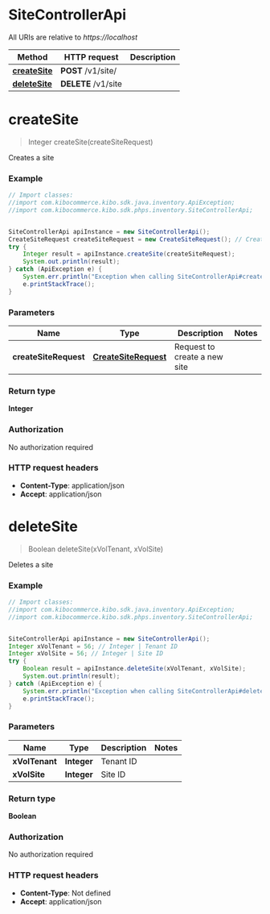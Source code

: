 # SiteControllerApi

All URIs are relative to *https://localhost*

Method | HTTP request | Description
------------- | ------------- | -------------
[**createSite**](SiteControllerApi.md#createSite) | **POST** /v1/site/ | 
[**deleteSite**](SiteControllerApi.md#deleteSite) | **DELETE** /v1/site | 


<a name="createSite"></a>
# **createSite**
> Integer createSite(createSiteRequest)



Creates a site

### Example
```java
// Import classes:
//import com.kibocommerce.kibo.sdk.java.inventory.ApiException;
//import com.kibocommerce.kibo.sdk.phps.inventory.SiteControllerApi;


SiteControllerApi apiInstance = new SiteControllerApi();
CreateSiteRequest createSiteRequest = new CreateSiteRequest(); // CreateSiteRequest | Request to create a new site
try {
    Integer result = apiInstance.createSite(createSiteRequest);
    System.out.println(result);
} catch (ApiException e) {
    System.err.println("Exception when calling SiteControllerApi#createSite");
    e.printStackTrace();
}
```

### Parameters

Name | Type | Description  | Notes
------------- | ------------- | ------------- | -------------
 **createSiteRequest** | [**CreateSiteRequest**](CreateSiteRequest.md)| Request to create a new site |

### Return type

**Integer**

### Authorization

No authorization required

### HTTP request headers

 - **Content-Type**: application/json
 - **Accept**: application/json

<a name="deleteSite"></a>
# **deleteSite**
> Boolean deleteSite(xVolTenant, xVolSite)



Deletes a site

### Example
```java
// Import classes:
//import com.kibocommerce.kibo.sdk.java.inventory.ApiException;
//import com.kibocommerce.kibo.sdk.phps.inventory.SiteControllerApi;


SiteControllerApi apiInstance = new SiteControllerApi();
Integer xVolTenant = 56; // Integer | Tenant ID
Integer xVolSite = 56; // Integer | Site ID
try {
    Boolean result = apiInstance.deleteSite(xVolTenant, xVolSite);
    System.out.println(result);
} catch (ApiException e) {
    System.err.println("Exception when calling SiteControllerApi#deleteSite");
    e.printStackTrace();
}
```

### Parameters

Name | Type | Description  | Notes
------------- | ------------- | ------------- | -------------
 **xVolTenant** | **Integer**| Tenant ID |
 **xVolSite** | **Integer**| Site ID |

### Return type

**Boolean**

### Authorization

No authorization required

### HTTP request headers

 - **Content-Type**: Not defined
 - **Accept**: application/json

